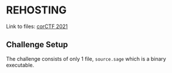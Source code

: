 # REHOSTING

Link to files: [corCTF 2021](https://github.com/Crusaders-of-Rust/corCTF-2021-public-challenge-archive/tree/main/crypto/fried_rice)

## Challenge Setup
The challenge consists of only 1 file, `source.sage` which is a binary executable.